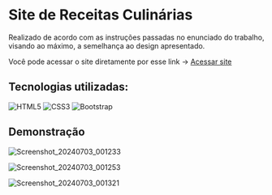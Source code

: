 # Site de Receitas Culinárias

Realizado de acordo com as instruções passadas no enunciado do trabalho, visando ao máximo, a semelhança ao design apresentado.

Você pode acessar o site diretamente por esse link -> <a href="https://site-receitas-culinarias-beta.vercel.app/home.html" target="_blank">Acessar site</a>

## Tecnologias utilizadas:

![HTML5](https://img.shields.io/badge/html5-%23E34F26.svg?style=for-the-badge&logo=html5&logoColor=white) ![CSS3](https://img.shields.io/badge/css3-%231572B6.svg?style=for-the-badge&logo=css3&logoColor=white) ![Bootstrap](https://img.shields.io/badge/bootstrap-%238511FA.svg?style=for-the-badge&logo=bootstrap&logoColor=white)

## Demonstração

![Screenshot_20240703_001233](https://github.com/luizmarinhojr/site-receitas-culinarias/assets/100722777/9e5953e1-e91a-49aa-8812-48c09130c200)

![Screenshot_20240703_001253](https://github.com/luizmarinhojr/site-receitas-culinarias/assets/100722777/c8c5ca4f-27b4-4ed3-ab5b-be9f0a6a2dfd)

![Screenshot_20240703_001321](https://github.com/luizmarinhojr/site-receitas-culinarias/assets/100722777/6149bb1d-152c-4a30-ae20-295fc5291ef0)
